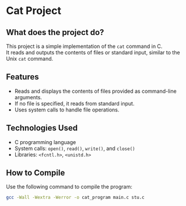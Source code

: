 # Cat Project

## What does the project do?

This project is a simple implementation of the `cat` command in C.  
It reads and outputs the contents of files or standard input, similar to the Unix `cat` command.

## Features

- Reads and displays the contents of files provided as command-line arguments.
- If no file is specified, it reads from standard input.
- Uses system calls to handle file operations.

## Technologies Used

- C programming language
- System calls: `open()`, `read()`, `write()`, and `close()`
- Libraries: `<fcntl.h>`, `<unistd.h>`

## How to Compile

Use the following command to compile the program:

```sh
gcc -Wall -Wextra -Werror -o cat_program main.c stu.c
